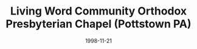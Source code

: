 ---
date: &id001 1998-11-21
end_date: null
location:
  address: null
  city: Pottstown
  state: PA
minister:
- end: 2001-01-01
  name: Robert Minnig
  start: 1999-01-01
  type: Supply Pastor
- end: 2004-01-01
  name: Wendell Stoltzfus
  start: 2001-01-01
  type: Organizing Pastor
ministers:
- Robert Minnig
- Wendell Stoltzfus
name: Living Word Community Orthodox Presbyterian Chapel
names:
- end: 2004-12-18
  name: Living Word Community Orthodox Presbyterian Chapel
  start: 1998-11-21
origination_date: *id001
raw_data: 'PA Pottstown


  Living Word Community Orthodox Presbyterian Chapel  (November 21, 1998-December
  18,

  2004)

  Supply: Robert Minnig, 1999-2001

  Org. Pastor: Wendell Stoltzfus, 2001-4

  '
received_from: null
states:
- PA
status:
  active: false
  end_date: 2004-12-18
  reason: null
  received_from: null
  withdrawal_to: null
title: Living Word Community Orthodox Presbyterian Chapel (Pottstown PA)
year_established:
- 1998

---